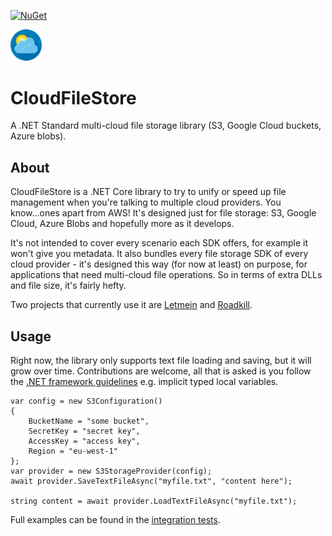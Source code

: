 [![NuGet](https://img.shields.io/nuget/v/CloudFileStore.svg)](https://www.nuget.org/packages/CloudFileStore/)

<img src="https://github.com/yetanotherchris/CloudFileStore/raw/master/icon.png" style="width:10%;height:10%" />

# CloudFileStore
A .NET Standard multi-cloud file storage library (S3, Google Cloud buckets, Azure blobs).

## About

CloudFileStore is a .NET Core library to try to unify or speed up file management when you're talking to multiple cloud providers. You know...ones apart from AWS! It's designed just for file storage: S3, Google Cloud, Azure Blobs and hopefully more as it develops.

It's not intended to cover every scenario each SDK offers, for example it won't give you metadata. It also bundles every file storage SDK of every cloud provider - it's designed this way (for now at least) on purpose, for applications that need multi-cloud file operations. So in terms of extra DLLs and file size, it's fairly hefty.

Two projects that currently use it are [Letmein](https://github.com/yetanotherchris/letmein) and [Roadkill](https://github.com/roadkillwiki/roadkill).

## Usage

Right now, the library only supports text file loading and saving, but it will grow over time. Contributions are welcome, all that is asked is you follow the [.NET framework guidelines](https://docs.microsoft.com/en-us/dotnet/csharp/programming-guide/inside-a-program/coding-conventions) e.g. implicit typed local variables.

```
var config = new S3Configuration()
{
    BucketName = "some bucket",
    SecretKey = "secret key",
    AccessKey = "access key",
    Region = "eu-west-1"
};
var provider = new S3StorageProvider(config);
await provider.SaveTextFileAsync("myfile.txt", "content here");

string content = await provider.LoadTextFileAsync("myfile.txt");
```

Full examples can be found in the [integration tests](https://github.com/yetanotherchris/CloudFileStore/tree/master/src/CloudFileStore.Tests/Integration).